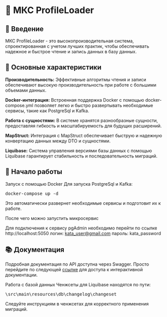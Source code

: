 # 🚀 МКС ProfileLoader
## 📌 Введение
МКС ProfileLoader - это высокопроизводительная система, спроектированная с учетом лучших практик, чтобы обеспечивать надежное и быстрое чтение и запись данных в базу данных.

## 🌟 Основные характеристики
**Производительность:** Эффективные алгоритмы чтения и записи обеспечивают высокую производительность при работе с большими объемами данных.

**Docker-интеграция:** Встроенная поддержка Docker с помощью docker-compose.yml позволяет легко и быстро развертывать необходимые сервисы, такие как PostgreSql и Kafka.

**Работа с сущностями:** В системе хранятся разнообразные сущности, предоставляя гибкость и масштабируемость для будущих расширений.

**MapStruct:** Интеграция с MapStruct обеспечивает быструю и надежную конвертацию данных между DTO и сущностями.

**Liquibase:** Система управления версиями базы данных с помощью Liquibase гарантирует стабильность и последовательность миграций.

##  🚀 Начало работы
Запуск с помощью Docker
Для запуска PostgreSql и Kafka:

<pre>
docker-compose up -d
</pre>

Это автоматически развернет необходимые сервисы и подготовит их к работе.

После чего можно запустить микросервис

Для подключения к сервису pgAdmin необходимо перейти по ссылке http://localhost:5050 
логин: kata_user@gmail.com
пароль: kata_password

## 📚 Документация
Подробная документация по API доступна через Swagger. Просто перейдите по следующей [ссылке](http://localhost:8081/swagger-ui/index.html) для доступа к интерактивной документации.

Работа с базой данных
Ченжсеты для Liquibase находятся по пути:

<pre>
\src\main\resources\db\changelog\changeset
</pre>

Следуйте инструкциям в ченжсетах для корректного применения миграций.